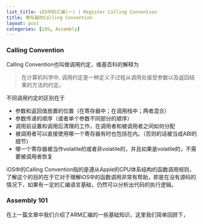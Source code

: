 ```yaml
---
list_title: iOS中的汇编(一) | Register Calling Convention
title: 寄存器的Calling Convention
layout: post
categories: [iOS, Assembly]
---
```


### Calling Convention

Calling Convention也叫做调用约定，维基百科的解释为

> 在计算机科学中, 调用约定是一种定义子过程从调用处接受参数以及返回结果的方法的约定。

不同调用约定的区别在于
- 参数和返回值放置的位置（在寄存器中；在调用栈中；两者混合）
- 参数传递的顺序（或者单个参数不同部分的顺序）
- 调用前设置和调用后清理的工作，在调用者和被调用者之间如何分配
- 被调用者可以直接使用哪一个寄存器有时也包括在内。（否则的话被当成ABI的细节）
- 哪一个寄存器被当作volatile的或者非volatile的，并且如果是volatile的，不需要被调用者恢复

iOS中的Calling Convention指的是遵从Apple的CPU体系结构的函数调用规则，了解这个的目的在于它对于理解iOS中的函数调用非常有帮助，即是在没有源码的情况下，如果有一定的汇编语言基础，仍然可以分析出代码的执行逻辑。

### Assembly 101

在上一篇文章中我们介绍了ARM汇编的一些基础知识，这里我们简单回顾下，

